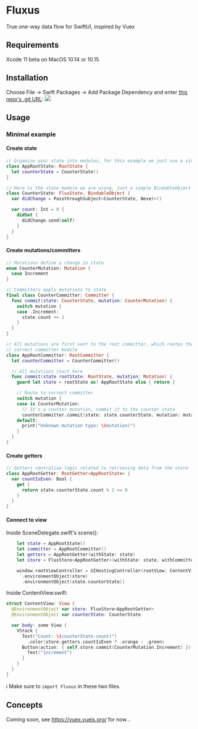 # Fluxus

True one-way data flow for SwiftUI, inspired by Vuex

## Requirements

Xcode 11 beta on MacOS 10.14 or 10.15

## Installation

Choose File -> Swift Packages -> Add Package Dependency and enter [this repo's .git URL](https://github.com/johnsusek/fluxus.git):
![](https://user-images.githubusercontent.com/611996/59441703-a00cb200-8dbe-11e9-8483-c740b8274595.gif)

## Usage

### Minimal example

#### Create state
```swift
// Organize your state into modules, for this example we just use a single module
class AppRootState: RootState {
  let counterState = CounterState()
}

// Here is the state module we are using, just a simple BindableObject
class CounterState: FluxState, BindableObject {
  var didChange = PassthroughSubject<CounterState, Never>()

  var count: Int = 0 {
    didSet {
      didChange.send(self)
    }
  }
}
```

#### Create mutations/committers
```swift
// Mutations define a change in state
enum CounterMutation: Mutation {
  case Increment
}

// Committers apply mutations to state
final class CounterCommitter: Committer {
  func commit(state: CounterState, mutation: CounterMutation) {
    switch mutation {
    case .Increment:
      state.count += 1
    }
  }
}

// All mutations are first sent to the root committer, which routes them to the
// correct committer module
class AppRootCommitter: RootCommitter {
  let counterCommitter = CounterCommitter()

  // All mutations start here
  func commit(state rootState: RootState, mutation: Mutation) {
    guard let state = rootState as? AppRootState else { return }

    // Route to correct committer
    switch mutation {
    case is CounterMutation:
      // It's a counter mutation, commit it to the counter state
      counterCommitter.commit(state: state.counterState, mutation: mutation as! CounterMutation)
    default:
      print("Unknown mutation type: \(mutation)")
    }
  }
}
```

#### Create getters
```swift
// Getters centralize logic related to retrieving data from the store
class AppRootGetter: RootGetter<AppRootState> {
  var countIsEven: Bool {
    get {
      return state.counterState.count % 2 == 0
    }
  }
}
```

#### Connect to view
Inside SceneDelegate.swift's scene():
```swift
    let state = AppRootState()
    let committer = AppRootCommitter()
    let getters = AppRootGetter(withState: state)
    let store = FluxStore<AppRootGetter>(withState: state, withCommitter: committer, withGetter: getters)

    window.rootViewController = UIHostingController(rootView: ContentView()
      .environmentObject(store)
      .environmentObject(state.counterState))
```

Inside ContentView.swift:
```swift
struct ContentView: View {
  @EnvironmentObject var store: FluxStore<AppRootGetter>
  @EnvironmentObject var counterState: CounterState

  var body: some View {
    VStack {
      Text("Count: \(counterState.count)")
        .color(store.getters.countIsEven ? .orange : .green)
      Button(action: { self.store.commit(CounterMutation.Increment) }) {
        Text("Increment")
      }
    }
  }
}
```

ℹ️ Make sure to `import Fluxus` in these two files.

## Concepts

Coming soon, see https://vuex.vuejs.org/ for now...